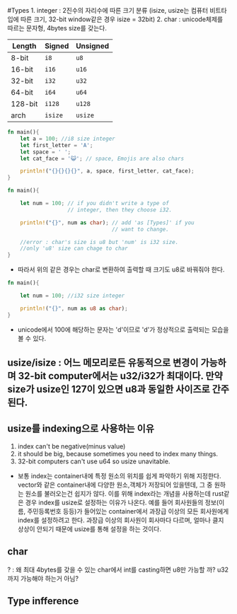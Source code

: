 #Types 
	1. integer : 2진수의 자리수에 따른 크기 분류 (isize, usize는 컴퓨터 비트타입에 따른 크기, 32-bit window같은 경우 isize = 32bit)
	2. char : unicode체제를 따르는 문자형, 4bytes size를 갖는다.

| Length  | Signed  | Unsigned |
| ------- | ------- | -------- |
| 8-bit   | `i8`    | `u8`     |
| 16-bit  | `i16`   | `u16`    |
| 32-bit  | `i32`   | `u32`    |
| 64-bit  | `i64`   | `u64`    |
| 128-bit | `i128`  | `u128`   |
| arch    | `isize` | `usize`  


```rust title='Types Ex'
fn main(){
	let a = 100; //i8 size integer
	let first_letter = 'A';
	let space = ' ';
	let cat_face = '😺'; // space, Emojis are also chars

	println!("{}{}{}{}", a, space, first_letter, cat_face);
}
```


```rust title='if you want show int to char [error]'
fn main(){

	let num = 100; // if you didn't write a type of
	               // integer, then they choose i32.

	println!("{}", num as char); // add 'as [Types]' if you 
	                             // want to change.

	//error : char's size is u8 but 'num' is i32 size. 
	//only 'u8' size can chage to char
}
```

- 따라서 위의 같은 경우는 char로 변환하여 출력할 때 크기도 u8로 바꿔줘야 한다.

```rust
fn main(){

	let num = 100; //i32 size integer

	println!("{}", num as u8 as char);
}
```

- unicode에서 100에 해당하는 문자는 'd'이므로 'd'가 정상적으로 출력되는 모습을 볼 수 있다.

## usize/isize : 어느 메모리로든 유동적으로 변경이 가능하며 32-bit computer에서는 u32/i32가 최대이다. 만약 size가 usize인 127이 있으면 u8과 동일한 사이즈로 간주된다.

## usize를 indexing으로 사용하는 이유
1. index can't be negative(minus value)
2. it should be big, because sometimes you need to index many things.
3. 32-bit computers can't use u64 so usize unavitable.

- 보통 index는 container내에 특정 원소의 위치를 쉽게 파악하기 위해 지정한다.
	vector와 같은 container내에 다양한 원소,객체가 저장되어 있을텐데, 그 중 원하는 원소를 불러오는건 쉽지가 않다. 이를 위해 index라는 개념을 사용하는데 rust같은 경우 index를 usize로 설정하는 이유가 나온다. 예를 들어 회사원들의 정보(이름, 주민등록번호 등등)가 들어있는 container에서 과장급 이상의 모든 회사원에게 index를 설정하려고 한다. 과장급 이상의 회사원이 회사마다 다르며, 얼마나 클지 상상이 안되기 때문에 usize를 통해 설정을 하는 것이다.

## char

? : 왜 최대 4bytes를 갖을 수 있는 char에서 int를 casting하면 u8만 가능할 까?
    u32까지 가능해야 하는거 아님?

## Type infference

